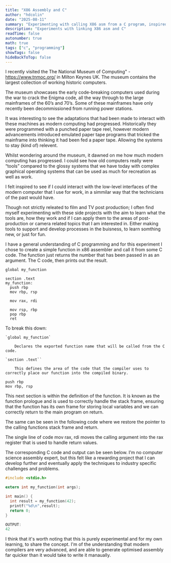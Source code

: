 ```yaml
---
title: "X86 Assembly and C"
author: "hdcolin"
date: "2025-08-11"
summary: "Experimenting with calling X86 asm from a C program, inspired by vintage computing"
description: "Experiments with linking X86 asm and C"
readTime: false
autonumber: true
math: true
tags: ["c", "programming"]
showTags: false
hideBackToTop: false
---
```


I recently visited the The National Museum of Computing" - https://www.tnmoc.org/ in Milton Keynes UK. The museum contains the largest collection of working historic computers.

The museum showcases the early code-breaking computers used during the war to crack the Enigma code, all the way through to the large mainframes of the 60’s and 70’s. Some of these mainframes have only recently been decommissioned from running power stations.

It was interesting to see the adaptations that had been made to interact with these machines as modern computing had progressed. Historically they were programmed with a punched paper tape reel, however modern advancements introduced emulated paper tape programs that tricked the mainframe into thinking it had been fed a paper tape. Allowing the systems to stay (kind of) relevent.

Whilst wondering around the museum, it dawned on me how much modern computing has progressed. I could see how old computers really were “tools” compared to the glossy systems that we have today with complex graphical operating systems that can be used as much for recreation as well as work.

I felt inspired to see if I could interact with the low-level interfaces of the modern computer that I use for work, in a simmilar way that the technicians of the past would have.

Though not strictly releated to film and TV post production; I often find myself experimenting with these side projects with the aim to learn what the tools are, how they work and if I can apply them to the areas of post-production or camera related topics that I am interested in. Either making tools to support and develop processes in the buisness, to learn somthing new, or just for fun.

I have a general understanding of C programming and for this experiment I chose to create a simple function in x86 assembler and call it from some C code. The function just returns the number that has been passed in as an argument. The C code, then prints out the result.

```
global my_function

section .text
my_function:
  push rbp
  mov rbp, rsp

  mov rax, rdi

  mov rsp, rbp
  pop rbp
  ret
```

To break this down:

    `global my_function`

        Declares the exported function name that will be called from the C code.

    `section .text``

        This defines the area of the code that the compiler uses to correctly place our function into the compiled binary.

```
push rbp
mov rbp, rsp
```

This next section is within the definition of the function. It is known as the function prologue and is used to correctly handle the stack frame, ensuring that the function has its own frame for storing local variables and we can correctly return to the main program on return.

The same can be seen in the following code where we restore the pointer to the calling functions stack frame and return.

The single line of code mov rax, rdi moves the calling argument into the rax register that is used to handle return values.

The corresponding C code and output can be seen below. I’m no computer science assembly expert, but this felt like a rewarding project that I can develop further and eventually apply the techniques to industry specific challenges and problems.

```c
#include <stdio.h>

extern int my_function(int args);

int main() {
  int result = my_function(42);
  printf("%d\n",result);
  return 0;
}

OUTPUT:
42
```

I think that it's worth noting that this is purely experimental and for my own learning, to share the concept. I'm of the understanding that modern compilers are very advanced, and are able to generate optimised assembly far quicker than it would take to write it manaually. 
